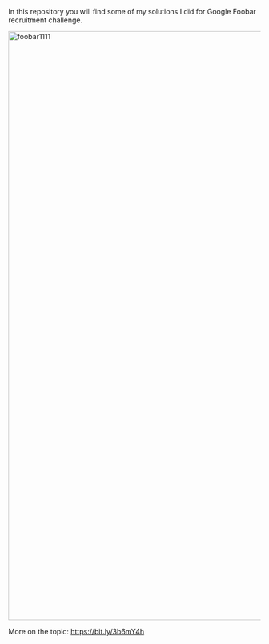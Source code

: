 In this repository you will find some of my solutions I did for Google Foobar recruitment challenge. 

<img width="1178" alt="foobar1111" src="https://user-images.githubusercontent.com/70014877/110102829-eb929b00-7dad-11eb-87d6-c1970f66fdfb.png">





More on the topic: https://bit.ly/3b6mY4h
